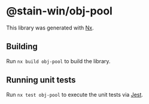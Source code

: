 # @stain-win/obj-pool

This library was generated with [Nx](https://nx.dev).

## Building

Run `nx build obj-pool` to build the library.

## Running unit tests

Run `nx test obj-pool` to execute the unit tests via [Jest](https://jestjs.io).
